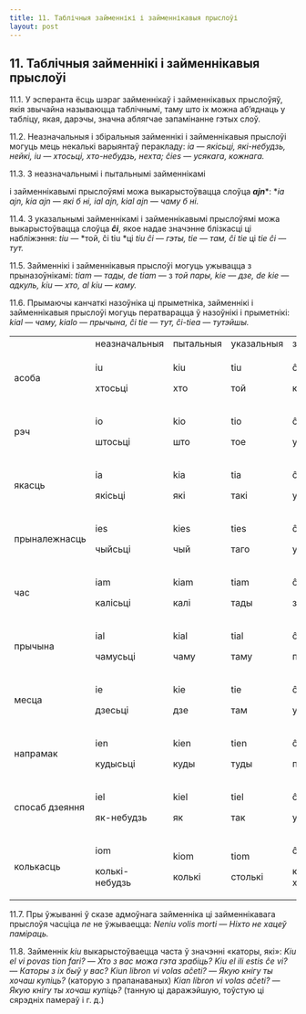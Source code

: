 ```yaml
---
title: 11. Таблічныя займеннікі і займеннікавыя прыслоўі
layout: post
---
```

## 11. Таблічныя займеннікі і займеннікавыя прыслоўі

11.1. У эсперанта ёсць шэраг займеннікаў і займеннікавых прыслоўяў,
якія звычайна называюцца таблічнымі, таму што іх можна аб’яднаць у
табліцу, якая, дарэчы, значна аблягчае запамінанне гэтых слоў.

11.2. Неазначальныя і збіральныя займеннікі і займеннікавыя прыслоўі
могуць мець некалькі варыянтаў перакладу: *ia* — *якісьці,
які-небудзь, нейкі, iu* — *хтосьці, хто-небудзь, нехта; ĉies*
— *усякага, кожнага.*

11.3. З неазначальнымі і пытальнымі займеннікамі

і займеннікавымі прыслоўямі можа выкарыстоўвацца слоўца ***ajn****:
**ia ajn, kia ajn* — *які б ні, ial ajn, kial ajn* — *чаму б ні.*

11.4. З указальнымі займеннікамі і займеннікавымі прыслоўямі можа
выкарыстоўвацца слоўца ***ĉi***, якое надае значэнне блізкасці ці
набліжэння: *tiu* — *той, ĉi tiu *ці *tiu ĉi* — *гэты, tie* — *там, ĉi
tie* ці *tie ĉi* — *тут.*

11.5. Займеннікі і займеннікавыя прыслоўі могуць ужывацца з
прыназоўнікамі: *tiam* — *тады, de tiam* — з *той пары,
kie* — *дзе, de kie* — *адкуль, kiu* — *хто, al kiu* — *каму.*

11.6. Прымаючы канчаткі назоўніка ці прыметніка, займеннікі і
займеннікавыя прыслоўі могуць ператварацца ў назоўнікі і
прыметнікі: *kial* — *чаму, kialo* — *прычына, ĉi tie* — *тут,
ĉi-tiea* — *тутэйшы.*

<table>
<tbody>
<tr class="odd">
<td></td>
<td>неазначальныя</td>
<td>пытальныя</td>
<td>указальныя</td>
<td>збіральныя</td>
<td>адмоўныя</td>
</tr>
<tr class="even">
<td>асоба</td>
<td><p>iu</p>
<p>хтосьці</p></td>
<td><p>kiu</p>
<p>хто</p></td>
<td><p>tiu</p>
<p>той</p></td>
<td><p>ĉiu</p>
<p>кожны</p></td>
<td><p>neniu</p>
<p>ніхто</p></td>
</tr>
<tr class="odd">
<td>рэч</td>
<td><p>io</p>
<p>штосьці</p></td>
<td><p>kio</p>
<p>што</p></td>
<td><p>tio</p>
<p>тое</p></td>
<td><p>ĉio</p>
<p>усё</p></td>
<td><p>nenio</p>
<p>нішто</p></td>
</tr>
<tr class="even">
<td>якасць</td>
<td><p>ia</p>
<p>якісьці</p></td>
<td><p>kia</p>
<p>які</p></td>
<td><p>tia</p>
<p>такі</p></td>
<td><p>ĉia</p>
<p>усякі</p></td>
<td><p>nenia</p>
<p>ніякі</p></td>
</tr>
<tr class="odd">
<td>прыналежнасць</td>
<td><p>ies</p>
<p>чыйсьці</p></td>
<td><p>kies</p>
<p>чый</p></td>
<td><p>ties</p>
<p>таго</p></td>
<td><p>ĉies</p>
<p>усякага</p></td>
<td><p>nenies</p>
<p>нічый</p></td>
</tr>
<tr class="even">
<td>час</td>
<td><p>iam</p>
<p>калісьці</p></td>
<td><p>kiam</p>
<p>калі</p></td>
<td><p>tiam</p>
<p>тады</p></td>
<td><p>ĉiam</p>
<p>заўсёды</p></td>
<td><p>neniam</p>
<p>ніколі</p></td>
</tr>
<tr class="odd">
<td>прычына</td>
<td><p>ial</p>
<p>чамусьці</p></td>
<td><p>kial</p>
<p>чаму</p></td>
<td><p>tial</p>
<p>таму</p></td>
<td><p>ĉial</p>
<p>па ўсякаму</p></td>
<td><p>nenial</p>
<p>нічаму</p></td>
</tr>
<tr class="even">
<td>месца</td>
<td><p>ie</p>
<p>дзесьці</p></td>
<td><p>kie</p>
<p>дзе</p></td>
<td><p>tie</p>
<p>там</p></td>
<td><p>ĉie</p>
<p>усюды</p></td>
<td><p>nenie</p>
<p>нідзе</p></td>
</tr>
<tr class="odd">
<td>напрамак</td>
<td><p>ien</p>
<p>кудысьці</p></td>
<td><p>kien</p>
<p>куды</p></td>
<td><p>tien</p>
<p>туды</p></td>
<td><p>ĉien</p>
<p>паўсюль</p></td>
<td><p>nenien</p>
<p>нікуды</p></td>
</tr>
<tr class="even">
<td>спосаб дзеяння</td>
<td><p>iel</p>
<p>як-небудзь</p></td>
<td><p>kiel</p>
<p>як</p></td>
<td><p>tiel</p>
<p>так</p></td>
<td><p>ĉiel</p>
<p>усяк</p></td>
<td><p>neniel</p>
<p>ніяк</p></td>
</tr>
<tr class="odd">
<td>колькасць</td>
<td><p>iom</p>
<p>колькі-небудзь</p></td>
<td><p>kiom</p>
<p>колькі</p></td>
<td><p>tiom</p>
<p>столькі</p></td>
<td><p>ĉiom</p>
<p>колькі-хочаш</p></td>
<td><p>neniom</p>
<p>ніколькі</p></td>
</tr>
</tbody>
</table>

11.7. Пры ўжыванні ў сказе адмоўнага займенніка ці займеннікавага
прыслоўя часціца *ne* не ўжываецца: *Neniu volis morti* — *Ніхто
не хацеў паміраць.*

11.8. Займеннік *kiu* выкарыстоўваецца часта ў значэнні «каторы, які»:
*Kiu el vi povas tion fari?* — *Хто з вас можа гэта зрабіць? Kiu el
ili estis ĉe vi?* — *Каторы з іх быў у вас? Kiun libron vi volas
aĉeti?* — *Якую кнігу ты хочаш купіць?* (каторую з прапанаваных)
*Kian libron vi volas aĉeti?* — *Якую кнігу ты хочаш купіць?* (танную
ці даражэйшую, тоўстую ці сярэдніх памераў і г. д.)

